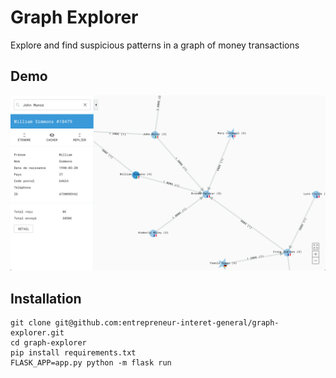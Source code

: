 # Graph Explorer
Explore and find suspicious patterns in a graph of money transactions

## Demo 
![screenshot](https://raw.githubusercontent.com/entrepreneur-interet-general/graph-explorer/redesign/docs/img/home.png)

## Installation 
```
git clone git@github.com:entrepreneur-interet-general/graph-explorer.git
cd graph-explorer
pip install requirements.txt
FLASK_APP=app.py python -m flask run 
```
